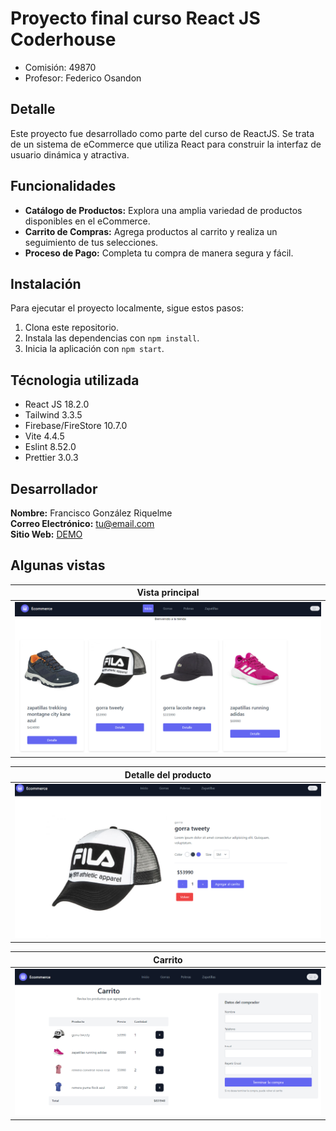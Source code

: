 # Proyecto final curso React JS Coderhouse

- Comisión: 49870
- Profesor: Federico Osandon

## Detalle

Este proyecto fue desarrollado como parte del curso de ReactJS. Se trata de un sistema de eCommerce que utiliza React para construir la interfaz de usuario dinámica y atractiva.

## Funcionalidades

- **Catálogo de Productos:** Explora una amplia variedad de productos disponibles en el eCommerce.
- **Carrito de Compras:** Agrega productos al carrito y realiza un seguimiento de tus selecciones.
- **Proceso de Pago:** Completa tu compra de manera segura y fácil.

## Instalación

Para ejecutar el proyecto localmente, sigue estos pasos:

1. Clona este repositorio.
2. Instala las dependencias con `npm install`.
3. Inicia la aplicación con `npm start`.

## Técnologia utilizada

- React JS 18.2.0
- Tailwind 3.3.5
- Firebase/FireStore 10.7.0
- Vite 4.4.5
- Eslint 8.52.0
- Prettier 3.0.3

## Desarrollador

**Nombre:** Francisco González Riquelme  
**Correo Electrónico:** tu@email.com  
**Sitio Web:** [DEMO](https://6579199f351d223f113503c0--stellular-vacherin-933c04.netlify.app/)

## Algunas vistas

| Vista principal                                       |
| ----------------------------------------------------- |
| ![Descripción de la Imagen](/public/Screenshot_1.png) |

| Detalle del producto                                  |
| ----------------------------------------------------- |
| ![Descripción de la Imagen](/public/Screenshot_2.png) |

| Carrito                                               |
| ----------------------------------------------------- |
| ![Descripción de la Imagen](/public/Screenshot_3.png) |
